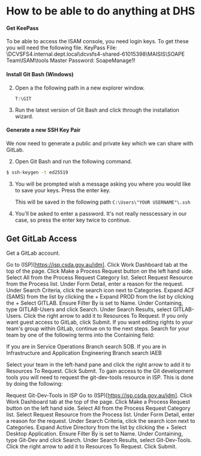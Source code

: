 # How to be able to do anything at DHS

#### Get KeePass

To be able to access the ISAM console, you need login keys. To get these you will need the following file.
KeyPass File: \\DCVSFS4.internal.dept.local\dcvsfs4-shared-61015398\MAISIS\SOAPE Team\ISAM\tools
Master Password: SoapeManage1!

#### Install Git Bash (Windows)

2. Open a the following path in a new explorer window.
   
   `T:\GIT`

3. Run the latest version of Git Bash and click through the installation wizard.

#### Generate a new SSH Key Pair

We now need to generate a public and private key which we can share with GitLab.

2. Open Git Bash and run the following command.

```bash
$ ssh-keygen -t ed25519
```

3. You will be prompted wish a message asking you where you would like to save your keys. Press the enter key.
   
   This will be saved in the following path `C:\Users\"YOUR USERNAME"\.ssh`

4. You'll be asked to enter a password. It's not really nesscessary in our case, so press the enter key twice to continue.


## Get GitLab Access
Get a GitLab account.

Go to (ISP)[https://isp.csda.gov.au/idm].
Click Work Dashboard tab at the top of the page.
Click Make a Process Request button on the left hand side.
Select All from the Process Request Category list.
Select Request Resource from the Process list.
Under Form Detail, enter a reason for the request.
Under Search Criteria, click the search icon next to Categories.
Expand ACF (SAMS) from the list by clicking the +
Expand PROD from the list by clicking the +
Select GITLAB.
Ensure Filter By is set to Name.
Under Containing, type GITLAB-Users and click Search.
Under Search Results, select GITLAB-Users.
Click the right arrow to add it to Resources To Request.
If you only want guest access to GitLab, click Submit. If you want
editing rights to your team's group within GitLab, continue on to the next
steps.
Search for your team by one of the following terms into the Containing field:

If you are in Service Operations Branch search SOB.
If you are in Infrastructure and Application Engineering Branch search
IAEB

Select your team in the left-hand pane and click the right arrow
to add it to Resources To Request.
Click Submit.
To gain access to the Git development tools you will need to request the git-dev-tools resource in ISP. This is done by doing the following:

Request Git-Dev-Tools in ISP
Go to (ISP)[https://isp.csda.gov.au/idm].
Click Work Dashboard tab at the top of the page.
Click Make a Process Request button on the left hand side.
Select All from the Process Request Category list.
Select Request Resource from the Process list.
Under Form Detail, enter a reason for the request.
Under Search Criteria, click the search icon next to Categories.
Expand Active Directory from the list by clicking the +
Select Desktop Application.
Ensure Filter By is set to Name.
Under Containing, type Git-Dev and click Search.
Under Search Results, select Git-Dev-Tools.
Click the right arrow to add it to Resources To Request.
Click Submit.
